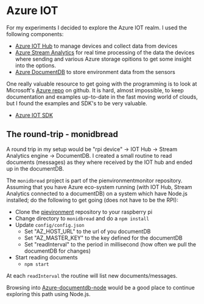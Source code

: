 # Azure IOT #

For my experiments I decided to explore the Azure IOT realm. I used the following components:

* [Azure IOT Hub](https://azure.microsoft.com/en-us/services/iot-hub/) to manage devices and collect data from devices
* [Azure Stream Analytics](https://azure.microsoft.com/en-us/services/stream-analytics/) for real time processing of the data the devices where sending and various Azure storage opitions to get some insight into the options.
* [Azure DocumentDB](https://azure.microsoft.com/en-us/services/documentdb/) to store environment data from the sensors

One really valuable resource to get going with the programming is to look at Microsoft's [Azure repo](https://github.com/Azure) on github. It is hard, almost impossible, to keep documentation and examples up-to-date in the fast moving world of clouds, but I found the examples and SDK's to be very valuable.

* [Azure IOT SDK](https://github.com/Azure/azure-iot-sdks)


## The round-trip - monidbread ##

A round trip in my setup would be "rpi device" -> IOT Hub -> Stream Analytics engine -> DocumentDB. I created a small routine to read documents (messages) as they where received by the IOT hub and ended up in the documentDB.

The `monidbread` project is part of the pienvironmentmonitor repository. Assuming that you have Azure eco-system running (with IOT Hub, Stream Analytics connected to a documentDB) on a system which have Node.js installed; do the following to get going (does not have to be the RPI):

* Clone the [pievironment](https://github.com/larskaare/pienvironmentmonitor.git) repository to your raspberry pi
* Change directory to `monidbread` and do a `npm install`
* Update `config/config.json`
  * Set "AZ_HOST_URL" to the url of you documentDB
  * Set "AZ_MASTER_KEY" to the key defined for the documentDB
  * Set "readInterval" to the period in millisecond (how often we pull the documentDB for changes)
* Start reading documents
  * `npm start`

At each `readInterval` the routine will list new documents/messages.

Browsing into [Azure-documentdb-node](https://github.com/Azure/azure-documentdb-node) would be a good place to continue exploring this path using Node.js.
